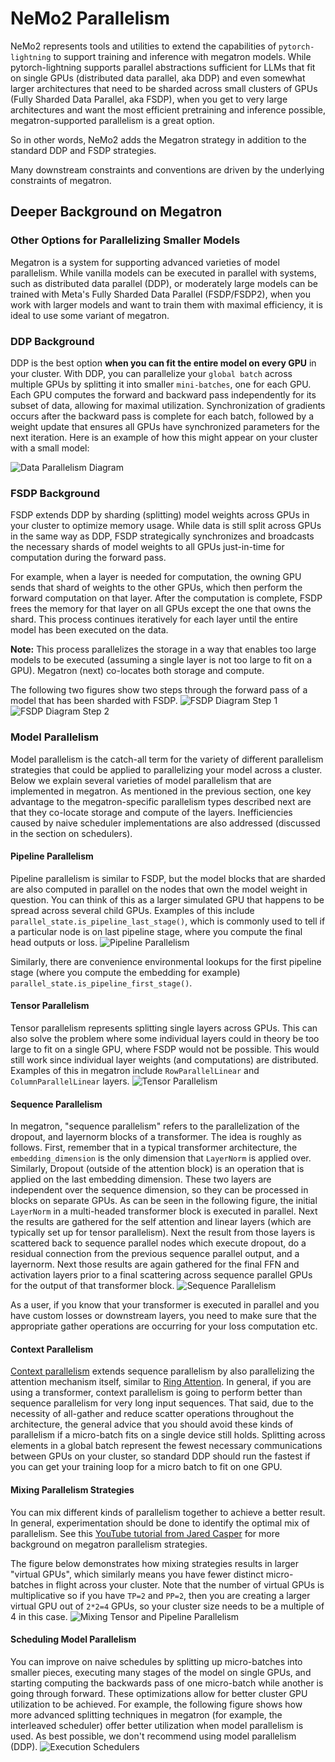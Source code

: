 # NeMo2 Parallelism

NeMo2 represents tools and utilities to extend the capabilities of `pytorch-lightning` to support training and inference
with megatron models. While pytorch-lightning supports parallel abstractions sufficient for LLMs that fit on single GPUs
(distributed data parallel, aka DDP) and even somewhat larger architectures that need to be sharded across small
clusters of GPUs (Fully Sharded Data Parallel, aka FSDP), when you get to very large architectures and want the most
efficient pretraining and inference possible, megatron-supported parallelism is a great option.

So in other words, NeMo2 adds the Megatron strategy in addition to the standard DDP and FSDP strategies.

Many downstream constraints and conventions are driven by the underlying constraints of megatron.

## Deeper Background on Megatron

### Other Options for Parallelizing Smaller Models

Megatron is a system for supporting advanced varieties of model parallelism. While vanilla models can be executed
in parallel with systems, such as distributed data parallel (DDP), or moderately large models can be trained with Meta's
Fully Sharded Data Parallel (FSDP/FSDP2), when you work with larger models and want to train them with maximal
efficiency, it is ideal to use some variant of megatron.

### DDP Background

DDP is the best option **when you can fit the entire model on every GPU** in your cluster. With DDP, you can
parallelize your `global batch` across multiple GPUs by splitting it into smaller `mini-batches`, one for each GPU.
Each GPU computes the forward and backward pass independently for its subset of data, allowing for maximal utilization.
Synchronization of gradients occurs after the backward pass is complete for each batch, followed by a weight update
that ensures all GPUs have synchronized parameters for the next iteration. Here is an example of how this might appear
on your cluster with a small model:

![Data Parallelism Diagram](../../../assets/images/megatron_background/data_parallelism.png)

### FSDP Background

FSDP extends DDP by sharding (splitting) model weights across GPUs in your cluster to optimize memory usage.
While data is still split across GPUs in the same way as DDP, FSDP strategically synchronizes and broadcasts
the necessary shards of model weights to all GPUs just-in-time for computation during the forward pass.

For example, when a layer is needed for computation, the owning GPU sends that shard of weights to the other GPUs,
which then perform the forward computation on that layer. After the computation is complete, FSDP frees the memory for
that layer on all GPUs except the one that owns the shard. This process continues iteratively for each layer until the
entire model has been executed on the data.

**Note:** This process parallelizes the storage in a way that enables too large models to be executed (assuming a single
layer is not too large to fit on a GPU). Megatron (next) co-locates both storage and compute.

The following two figures show two steps through the forward pass of a model that has been sharded with FSDP.
![FSDP Diagram Step 1](../../../assets/images/megatron_background/fsdp_slide1.png)
![FSDP Diagram Step 2](../../../assets/images/megatron_background/fsdp_slide2.png)

### Model Parallelism

Model parallelism is the catch-all term for the variety of different parallelism strategies
that could be applied to parallelizing your model across a cluster. Below we explain several varieties of model
parallelism that are implemented in megatron. As mentioned in the previous section, one key advantage to the
megatron-specific parallelism types described next are that they co-locate storage and compute of the layers. Inefficiencies
caused by naive scheduler implementations are also addressed (discussed in the section on schedulers).

#### Pipeline Parallelism

Pipeline parallelism is similar to FSDP, but the model blocks that are sharded are also computed in parallel on the
nodes that own the model weight in question. You can think of this as a larger simulated GPU that happens to be spread
across several child GPUs. Examples of this include `parallel_state.is_pipeline_last_stage()`, which is commonly
used to tell if a particular node is on last pipeline stage, where you compute the final head outputs or loss.
![Pipeline Parallelism](../../../assets/images/megatron_background/pipeline_parallelism.png)

Similarly, there are convenience
environmental lookups for the first pipeline stage (where you compute the embedding for example)
`parallel_state.is_pipeline_first_stage()`.

#### Tensor Parallelism

Tensor parallelism represents splitting single layers across GPUs. This can also solve the problem where some individual
layers could in theory be too large to fit on a single GPU, where FSDP would not be possible. This would still work
since individual layer weights (and computations) are distributed. Examples of this in megatron include `RowParallelLinear` and
`ColumnParallelLinear` layers.
![Tensor Parallelism](../../../assets/images/megatron_background/tensor_parallelism.png)

#### Sequence Parallelism

In megatron, "sequence parallelism" refers to the parallelization of the dropout, and layernorm blocks of a transformer.
The idea is roughly as follows. First, remember that in a typical transformer architecture, the `embedding_dimension` is
the only dimension that `LayerNorm` is applied over. Similarly, Dropout (outside of the attention block) is an operation
that is applied on the last embedding dimension. These two layers are independent over the sequence dimension, so they
can be processed in blocks on separate GPUs. As can be seen in the following figure, the initial `LayerNorm` in a
multi-headed transformer block is executed in parallel. Next the results are gathered for the self attention and linear
layers (which are typically set up for tensor parallelism). Next the result from those layers is scattered back to
sequence parallel nodes which execute dropout, do a residual connection from the previous sequence parallel output, and
a layernorm. Next those results are again gathered for the final FFN and activation layers prior to a final scattering
across sequence parallel GPUs for the output of that transformer block.
![Sequence Parallelism](../../../assets/images/megatron_background/sp_korthikanti_2022_fig5.png)

As a user, if you know that your transformer is executed in parallel and you have custom losses or downstream layers,
you need to make sure that the appropriate gather operations are occurring for your loss computation etc.

#### Context Parallelism

[Context parallelism](https://docs.nvidia.com/megatron-core/developer-guide/latest/api-guide/context_parallel.html)
extends sequence parallelism by also parallelizing the attention mechanism itself, similar to
[Ring Attention](https://arxiv.org/abs/2310.01889). In general, if you are using a transformer, context parallelism is
going to perform better than sequence parallelism for very long input sequences. That said, due to the necessity of
all-gather and reduce scatter operations throughout the architecture, the general advice that you should avoid these
kinds of parallelism if a micro-batch fits on a single device still holds. Splitting across elements in a global batch
represent the fewest necessary communications between GPUs on your cluster, so standard DDP should run the fastest if
you can get your training loop for a micro batch to fit on one GPU.

#### Mixing Parallelism Strategies

You can mix different kinds of parallelism together to achieve a better result. In general, experimentation
should be done to identify the optimal mix of parallelism. See this
[YouTube tutorial from Jared Casper](https://youtu.be/gHaNUcS1_O4) for more background on megatron parallelism
strategies.

The figure below demonstrates how mixing strategies results in larger "virtual GPUs", which similarly means you have
fewer distinct micro-batches in flight across your cluster. Note that the number of virtual GPUs is multiplicative
so if you have `TP=2` and `PP=2`, then you are creating a larger virtual GPU out of `2*2=4` GPUs, so your cluster size
needs to be a multiple of 4 in this case.
![Mixing Tensor and Pipeline Parallelism](../../../assets/images/megatron_background/tensor_and_pipeline_parallelism.png)

#### Scheduling Model Parallelism

You can improve on naive schedules by splitting up micro-batches into smaller pieces, executing many stages of the
model on single GPUs, and starting computing the backwards pass of one micro-batch while another is going through forward.
These optimizations allow for better cluster GPU utilization to be achieved. For example, the following figure shows
how more advanced splitting techniques in megatron (for example, the interleaved scheduler) offer better utilization when model
parallelism is used. As best possible, we don't recommend using model parallelism (DDP).
![Execution Schedulers](../../../assets/images/megatron_background/execution_schedulers.png)

